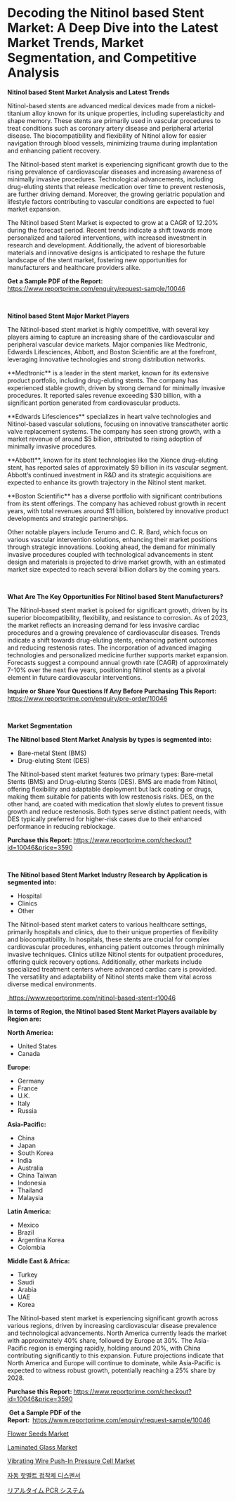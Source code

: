 <p><h1>Decoding the Nitinol based Stent Market: A Deep Dive into the Latest Market Trends, Market Segmentation, and Competitive Analysis</h1></p><p><strong>Nitinol based Stent Market Analysis and Latest Trends</strong></p>
<p><p>Nitinol-based stents are advanced medical devices made from a nickel-titanium alloy known for its unique properties, including superelasticity and shape memory. These stents are primarily used in vascular procedures to treat conditions such as coronary artery disease and peripheral arterial disease. The biocompatibility and flexibility of Nitinol allow for easier navigation through blood vessels, minimizing trauma during implantation and enhancing patient recovery.</p><p>The Nitinol-based stent market is experiencing significant growth due to the rising prevalence of cardiovascular diseases and increasing awareness of minimally invasive procedures. Technological advancements, including drug-eluting stents that release medication over time to prevent restenosis, are further driving demand. Moreover, the growing geriatric population and lifestyle factors contributing to vascular conditions are expected to fuel market expansion.</p><p>The Nitinol based Stent Market is expected to grow at a CAGR of 12.20% during the forecast period. Recent trends indicate a shift towards more personalized and tailored interventions, with increased investment in research and development. Additionally, the advent of bioresorbable materials and innovative designs is anticipated to reshape the future landscape of the stent market, fostering new opportunities for manufacturers and healthcare providers alike.</p></p>
<p><strong>Get a Sample PDF of the Report:&nbsp;</strong> <a href="https://www.reportprime.com/enquiry/request-sample/10046">https://www.reportprime.com/enquiry/request-sample/10046</a></p>
<p>&nbsp;</p>
<p><strong>Nitinol based Stent Major Market Players</strong></p>
<p><p>The Nitinol-based stent market is highly competitive, with several key players aiming to capture an increasing share of the cardiovascular and peripheral vascular device markets. Major companies like Medtronic, Edwards Lifesciences, Abbott, and Boston Scientific are at the forefront, leveraging innovative technologies and strong distribution networks.</p><p>**Medtronic** is a leader in the stent market, known for its extensive product portfolio, including drug-eluting stents. The company has experienced stable growth, driven by strong demand for minimally invasive procedures. It reported sales revenue exceeding $30 billion, with a significant portion generated from cardiovascular products.</p><p>**Edwards Lifesciences** specializes in heart valve technologies and Nitinol-based vascular solutions, focusing on innovative transcatheter aortic valve replacement systems. The company has seen strong growth, with a market revenue of around $5 billion, attributed to rising adoption of minimally invasive procedures.</p><p>**Abbott**, known for its stent technologies like the Xience drug-eluting stent, has reported sales of approximately $9 billion in its vascular segment. Abbott’s continued investment in R&D and its strategic acquisitions are expected to enhance its growth trajectory in the Nitinol stent market.</p><p>**Boston Scientific** has a diverse portfolio with significant contributions from its stent offerings. The company has achieved robust growth in recent years, with total revenues around $11 billion, bolstered by innovative product developments and strategic partnerships.</p><p>Other notable players include Terumo and C. R. Bard, which focus on various vascular intervention solutions, enhancing their market positions through strategic innovations. Looking ahead, the demand for minimally invasive procedures coupled with technological advancements in stent design and materials is projected to drive market growth, with an estimated market size expected to reach several billion dollars by the coming years.</p></p>
<p>&nbsp;</p>
<p><strong>What Are The Key Opportunities For Nitinol based Stent Manufacturers?</strong></p>
<p><p>The Nitinol-based stent market is poised for significant growth, driven by its superior biocompatibility, flexibility, and resistance to corrosion. As of 2023, the market reflects an increasing demand for less invasive cardiac procedures and a growing prevalence of cardiovascular diseases. Trends indicate a shift towards drug-eluting stents, enhancing patient outcomes and reducing restenosis rates. The incorporation of advanced imaging technologies and personalized medicine further supports market expansion. Forecasts suggest a compound annual growth rate (CAGR) of approximately 7-10% over the next five years, positioning Nitinol stents as a pivotal element in future cardiovascular interventions.</p></p>
<p><strong>Inquire or Share Your Questions If Any Before Purchasing This Report:</strong> <a href="https://www.reportprime.com/enquiry/pre-order/10046">https://www.reportprime.com/enquiry/pre-order/10046</a></p>
<p>&nbsp;</p>
<p><strong>Market Segmentation</strong></p>
<p><strong>The Nitinol based Stent Market Analysis by types is segmented into:</strong></p>
<p><ul><li>Bare-metal Stent (BMS)</li><li>Drug-eluting Stent (DES)</li></ul></p>
<p><p>The Nitinol-based stent market features two primary types: Bare-metal Stents (BMS) and Drug-eluting Stents (DES). BMS are made from Nitinol, offering flexibility and adaptable deployment but lack coating or drugs, making them suitable for patients with low restenosis risks. DES, on the other hand, are coated with medication that slowly elutes to prevent tissue growth and reduce restenosis. Both types serve distinct patient needs, with DES typically preferred for higher-risk cases due to their enhanced performance in reducing reblockage.</p></p>
<p><strong>Purchase this Report:&nbsp;</strong><a href="https://www.reportprime.com/checkout?id=10046&price=3590">https://www.reportprime.com/checkout?id=10046&price=3590</a></p>
<p>&nbsp;</p>
<p><strong>The Nitinol based Stent Market Industry Research by Application is segmented into:</strong></p>
<p><ul><li>Hospital</li><li>Clinics</li><li>Other</li></ul></p>
<p><p>The Nitinol-based stent market caters to various healthcare settings, primarily hospitals and clinics, due to their unique properties of flexibility and biocompatibility. In hospitals, these stents are crucial for complex cardiovascular procedures, enhancing patient outcomes through minimally invasive techniques. Clinics utilize Nitinol stents for outpatient procedures, offering quick recovery options. Additionally, other markets include specialized treatment centers where advanced cardiac care is provided. The versatility and adaptability of Nitinol stents make them vital across diverse medical environments.</p></p>
<p><a href="https://www.reportprime.com/nitinol-based-stent-r10046">&nbsp;https://www.reportprime.com/nitinol-based-stent-r10046</a></p>
<p><strong>In terms of Region, the Nitinol based Stent Market Players available by Region are:</strong></p>
<p>
    <p> <strong> North America: </strong>
        <ul>
            <li>United States</li>
            <li>Canada</li>
        </ul>
        </p> 
    <p> <strong> Europe: </strong>
        <ul>
            <li>Germany</li>
            <li>France</li>
            <li>U.K.</li>
            <li>Italy</li>
            <li>Russia</li>
        </ul>
        </p> 
    <p> <strong> Asia-Pacific: </strong>
        <ul>
            <li>China</li>
            <li>Japan</li>
            <li>South Korea</li>
            <li>India</li>
            <li>Australia</li>
            <li>China Taiwan</li>
            <li>Indonesia</li>
            <li>Thailand</li>
            <li>Malaysia</li>
        </ul>
        </p> 
    <p> <strong> Latin America: </strong>
        <ul>
            <li>Mexico</li>
            <li>Brazil</li>
            <li>Argentina Korea</li>
            <li>Colombia</li>
        </ul>
        </p> 
    <p> <strong> Middle East & Africa: </strong>
        <ul>
            <li>Turkey</li>
            <li>Saudi</li>
            <li>Arabia</li>
            <li>UAE</li>
            <li>Korea</li>
        </ul>
    </p>
    </p>
<p><p>The Nitinol-based stent market is experiencing significant growth across various regions, driven by increasing cardiovascular disease prevalence and technological advancements. North America currently leads the market with approximately 40% share, followed by Europe at 30%. The Asia-Pacific region is emerging rapidly, holding around 20%, with China contributing significantly to this expansion. Future projections indicate that North America and Europe will continue to dominate, while Asia-Pacific is expected to witness robust growth, potentially reaching a 25% share by 2028.</p></p>
<p><strong>Purchase this Report: </strong><a href="https://www.reportprime.com/checkout?id=10046&price=3590">https://www.reportprime.com/checkout?id=10046&price=3590</a></p>
<p>&nbsp;<strong>Get a Sample PDF of the Report:&nbsp;&nbsp;</strong><a href="https://www.reportprime.com/enquiry/request-sample/10046">https://www.reportprime.com/enquiry/request-sample/10046</a></p>
<p><strong></strong></p>
<p><p><a href="https://www.linkedin.com/pulse/flower-seeds-market-global-insights-sales-trends-2024-2031-lqyqe?trackingId=r4MFwHmhTdWtXv%2FXryOJLg%3D%3D">Flower Seeds Market</a></p><p><a href="https://www.linkedin.com/pulse/laminated-glass-market-size-type-pvbevasgpother-product-constructionhome-hoyjf?trackingId=X%2FQxta7ATHeKfsERdEF17g%3D%3D">Laminated Glass Market</a></p><p><a href="https://issuu.com/reportprime-2/docs/vibrating-wire-push-in-pressure-cel_d15a5df2f18b61">Vibrating Wire Push-In Pressure Cell Market</a></p><p><a href="https://medium.com/@test11.4/%EC%9E%90%EB%8F%99-%ED%95%AB%EB%A9%9C%ED%8A%B8-%EC%A0%91%EC%B0%A9%EC%A0%9C-%EB%B6%84%EB%B0%B0%EA%B8%B0-%EC%8B%9C%EC%9E%A5-%EA%B8%80%EB%A1%9C%EB%B2%8C-%EB%B0%8F-%EC%A7%80%EC%97%AD-%EB%B6%84%EC%84%9D-%EC%A7%80%EC%97%AD-%EA%B5%AD%EA%B0%80-%EC%88%98%EC%A4%80-%EB%B6%84%EC%84%9D-%EB%B0%8F-%EA%B2%BD%EC%9F%81-%ED%99%98%EA%B2%BD%EC%97%90-%EC%B4%88%EC%A0%90-8039fca16191">자동 핫멜트 접착제 디스펜서</a></p><p><a href="https://medium.com/@qarpaiop35/real-time-pcr-system-market-%E3%81%AF-%E3%82%B3%E3%82%B9%E3%83%88%E7%AE%A1%E7%90%86%E3%81%A8%E5%8A%B9%E7%8E%87%E5%90%91%E4%B8%8A%E3%82%92%E5%84%AA%E5%85%88%E3%81%97%E3%81%BE%E3%81%99-%E3%81%95%E3%82%89%E3%81%AB-%E5%A0%B1%E5%91%8A%E6%9B%B8%E3%81%AF%E5%B8%82%E5%A0%B4%E3%81%AE%E9%9C%80%E8%A6%81%E9%9D%A2%E3%81%A8%E4%BE%9B%E7%B5%A6%E9%9D%A2%E3%81%AE%E4%B8%A1%E6%96%B9%E3%82%92%E3%82%AB%E3%83%90%E3%83%BC%E3%81%97%E3%81%A6%E3%81%84%E3%81%BE%E3%81%99-real-time-pcr-a84ca0c73dd9">リアルタイム PCR システム</a></p></p>